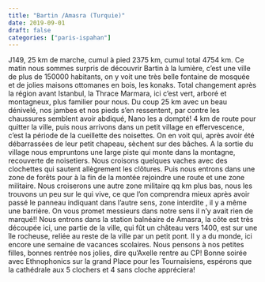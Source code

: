 ```yaml
---
title: "Bartin /Amasra (Turquie)"
date: 2019-09-01
draft: false
categories: ["paris-ispahan"]
---
```


J149, 25 km de marche, cumul à pied 2375 km, cumul total 4754 km.
Ce matin nous sommes surpris de découvrir Bartin à la lumière, c’est une ville de plus de 150000 habitants, on y voit une très belle fontaine de mosquée et de jolies maisons ottomanes en bois, les konaks. Total changement après la région avant Istanbul, la Thrace Marmara, ici c’est vert, arboré et montagneux, plus familier pour nous. Du coup 25 km avec un beau dénivelé, nos jambes et nos pieds s’en ressentent, par contre les chaussures semblent avoir abdiqué, Nano les a dompté! 4 km de route pour quitter la ville, puis nous arrivons dans un petit village en effervescence, c’est la période de la cueillette des noisettes. On en voit qui, après avoir été débarrassées de leur petit chapeau, sèchent sur des bâches. A la sortie du village nous empruntons une large piste qui monte dans la montagne, recouverte de noisetiers. Nous croisons quelques vaches avec des clochettes qui sautent allègrement les clôtures. Puis nous entrons dans une zone de forêts pour à la fin de la montée rejoindre une route et une zone militaire. Nous croiserons une autre zone militaire qq km plus bas, nous les trouvons un peu sur le qui vive, ce que l’on comprendra mieux après avoir passé le panneau indiquant dans l’autre sens, zone interdite , il y a même une barrière. On vous promet messieurs dans notre sens il n’y avait rien de marqué!!
Nous entrons dans la station balnéaire de Amasra, la côte est très découpée ici, une partie de la ville, qui fût un château vers 1400, est sur une île rocheuse, reliée au reste de la ville par un petit pont.
Il y a du monde, ici encore une semaine de vacances scolaires. Nous pensons à nos petites filles, bonnes rentrée nos jolies, dire qu’Axelle rentre au CP!
Bonne soirée avec Ethnophonics sur la grand Place pour les Tournaisiens, espérons que la cathédrale aux 5 clochers et 4 sans cloche appréciera!
